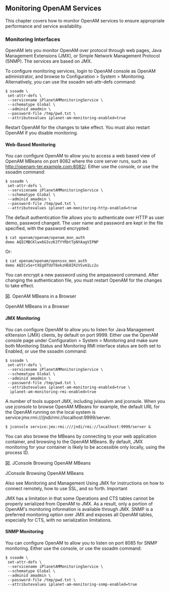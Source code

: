 ## Monitoring OpenAM Services

This chapter covers how to monitor OpenAM services to ensure appropriate performance and service availability.

### Monitoring Interfaces

OpenAM lets you monitor OpenAM over protocol through web pages, Java Management Extensions (JMX), or Simple Network Management Protocol (SNMP). The services are based on JMX.

To configure monitoring services, login to OpenAM console as OpenAM administrator, and browse to Configuration > System > Monitoring. Alternatively, you can use the ssoadm set-attr-defs command:

```
$ ssoadm \
 set-attr-defs \
 --servicename iPlanetAMMonitoringService \
 --schematype Global \
 --adminid amadmin \
 --password-file /tmp/pwd.txt \
 --attributevalues iplanet-am-monitoring-enabled=true
```

Restart OpenAM for the changes to take effect. You must also restart OpenAM if you disable monitoring.

#### Web-Based Monitoring

You can configure OpenAM to allow you to access a web based view of OpenAM MBeans on port 8082 where the core server runs, such as http://openam-ter.example.com:8082/. Either use the console, or use the ssoadm command:

```
$ ssoadm \
 set-attr-defs \
 --servicename iPlanetAMMonitoringService \
 --schematype Global \
 --adminid amadmin \
 --password-file /tmp/pwd.txt \
 --attributevalues iplanet-am-monitoring-http-enabled=true
```

The default authentication file allows you to authenticate over HTTP as user demo, password changeit. The user name and password are kept in the file specified, with the password encrypted:

```
$ cat openam/openam/openam_mon_auth
demo AQICMBCKlwx6G3vzK3TYYRbtTpNYAagVIPNP
```

Or:

```
$ cat openam/openam/opensso_mon_auth
demo AQICvSe+tXEg8TUUT8ekzHb8IRzVSvm1Lc2u
```

You can encrypt a new password using the ampassword command. After changing the authentication file, you must restart OpenAM for the changes to take effect.

図. OpenAM MBeans in a Browser

OpenAM MBeans in a Browser

#### JMX Monitoring

You can configure OpenAM to allow you to listen for Java Management eXtension (JMX) clients, by default on port 9999. Either use the OpenAM console page under Configuration > System > Monitoring and make sure both Monitoring Status and Monitoring RMI interface status are both set to Enabled, or use the ssoadm command:

```
$ ssoadm \
 set-attr-defs \
 --servicename iPlanetAMMonitoringService \
 --schematype Global \
 --adminid amadmin \
 --password-file /tmp/pwd.txt \
 --attributevalues iplanet-am-monitoring-enabled=true \
  iplanet-am-monitoring-rmi-enabled=true
```

A number of tools support JMX, including jvisualvm and jconsole. When you use jconsole to browse OpenAM MBeans for example, the default URL for the OpenAM running on the local system is service:jmx:rmi:///jndi/rmi://localhost:9999/server.

```
$ jconsole service:jmx:rmi:///jndi/rmi://localhost:9999/server &
```

You can also browse the MBeans by connecting to your web application container, and browsing to the OpenAM MBeans. By default, JMX monitoring for your container is likely to be accessible only locally, using the process ID.

図. JConsole Browsing OpenAM MBeans

JConsole Browsing OpenAM MBeans

Also see Monitoring and Management Using JMX for instructions on how to connect remotely, how to use SSL, and so forth.
Important

JMX has a limitation in that some Operations and CTS tables cannot be properly serialized from OpenAM to JMX. As a result, only a portion of OpenAM's monitoring information is available through JMX. SNMP is a preferred monitoring option over JMX and exposes all OpenAM tables, especially for CTS, with no serialization limitations.

#### SNMP Monitoring

You can configure OpenAM to allow you to listen on port 8085 for SNMP monitoring. Either use the console, or use the ssoadm command:

```
$ ssoadm \
 set-attr-defs \
 --servicename iPlanetAMMonitoringService \
 --schematype Global \
 --adminid amadmin \
 --password-file /tmp/pwd.txt \
 --attributevalues iplanet-am-monitoring-snmp-enabled=true
```
